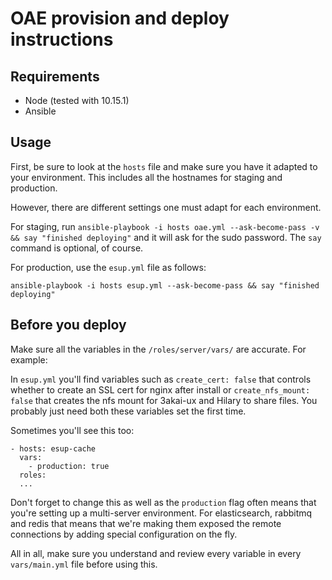# OAE provision and deploy instructions

## Requirements

- Node (tested with 10.15.1)
- Ansible

## Usage

First, be sure to look at the `hosts` file and make sure you have it adapted to your environment. This includes all the hostnames for staging and production.

However, there are different settings one must adapt for each environment.

For staging, run `ansible-playbook -i hosts oae.yml --ask-become-pass -v && say "finished deploying"` and it will ask for the sudo password. The `say` command is optional, of course.

For production, use the `esup.yml` file as follows:

```
ansible-playbook -i hosts esup.yml --ask-become-pass && say "finished deploying"
```

## Before you deploy

Make sure all the variables in the `/roles/server/vars/` are accurate. For example:

In `esup.yml` you'll find variables such as `create_cert: false` that controls whether to create an SSL cert for nginx after install or `create_nfs_mount: false` that creates the nfs mount for 3akai-ux and Hilary to share files. You probably just need both these variables set the first time.

Sometimes you'll see this too:

```
- hosts: esup-cache
  vars:
    - production: true
  roles:
  ...
  ```

Don't forget to change this as well as the `production` flag often means that you're setting up a multi-server environment. For elasticsearch, rabbitmq and redis that means that we're making them exposed the remote connections by adding special configuration on the fly.

All in all, make sure you understand and review every variable in every `vars/main.yml` file before using this.